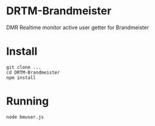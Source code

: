 # DRTM-Brandmeister
DMR Realtime monitor active user getter for Brandmeister

# Install
```
git clone ...
cd DRTM-Brandmeister
npm install
```

# Running
```
node bmuser.js
```
